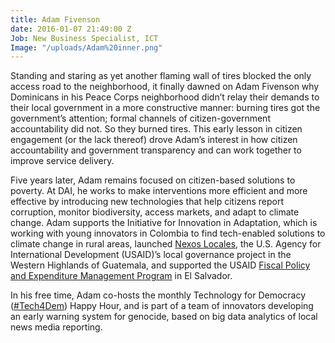 ```yaml
---
title: Adam Fivenson
date: 2016-01-07 21:49:00 Z
Job: New Business Specialist, ICT
Image: "/uploads/Adam%20inner.png"
---
```


Standing and staring as yet another flaming wall of tires blocked the only access road to the neighborhood, it finally dawned on Adam Fivenson why Dominicans in his Peace Corps neighborhood didn’t relay their demands to their local government in a more constructive manner: burning tires got the government’s attention; formal channels of citizen-government accountability did not. So they burned tires. This early lesson in citizen engagement (or the lack thereof) drove Adam’s interest in how citizen accountability and government transparency and can work together to improve service delivery.

Five years later, Adam remains focused on citizen-based solutions to poverty. At DAI, he works to make interventions more efficient and more effective by introducing new technologies that help citizens report corruption, monitor biodiversity, access markets, and adapt to climate change. Adam supports the Initiative for Innovation in Adaptation, which is working with young innovators in Colombia to find tech-enabled solutions to climate change in rural areas, launched [Nexos Locales](http://dai.com/our-work/projects/guatemala—nexos-locales), the U.S. Agency for International Development (USAID)’s local governance project in the Western Highlands of Guatemala, and supported the USAID [Fiscal Policy and Expenditure Management Program](http://dai.com/our-work/projects/el-salvador—fiscal-policy-and-expenditure-management-program-fpemp) in El Salvador. 

In his free time, Adam co-hosts the monthly Technology for Democracy ([#Tech4Dem](http://eepurl.com/blF5Lf)) Happy Hour, and is part of a team of innovators developing an early warning system for genocide, based on big data analytics of local news media reporting.